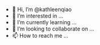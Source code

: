 - 👋 Hi, I’m @kathleenqiao
- 👀 I’m interested in ...
- 🌱 I’m currently learning ...
- 💞️ I’m looking to collaborate on ...
- 📫 How to reach me ...

<!---
kathleenqiao/kathleenqiao is a ✨ special ✨ repository because its `README.md` (this file) appears on your GitHub profile.
You can click the Preview link to take a look at your changes.
--->
